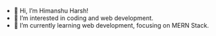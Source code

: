 - 👋 Hi, I’m Himanshu Harsh!
- 👀 I’m interested in coding and web development.
- 🌱 I’m currently learning web development, focusing on MERN Stack.

<!---
himanharsh/himanharsh is a ✨ special ✨ repository because its `README.md` (this file) appears on your GitHub profile.
You can click the Preview link to take a look at your changes.
--->
